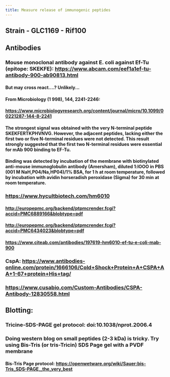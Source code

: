 ```yaml
---
title: Measure release of immunogenic peptides
---
```


## Strain - GLC1169 - Rif100

## **Antibodies**
### Mouse monoclonal antibody against E. coli against Ef-Tu (epitope: SKEKFE): https://www.abcam.com/eef1a1ef-tu-antibody-900-ab90813.html
#### But may cross react....? Unlikely...

#### From Microbiology (1 998), 144, 2241-2246:

#### https://www.microbiologyresearch.org/content/journal/micro/10.1099/00221287-144-8-2241

#### The strongest signal was obtained with the very N-terminal peptide SKEKFERTKPHVNVG. However, the adjacent peptides, lacking either the first two or five N-terminal residues were not detected. This result strongly suggested that the first two N-terminal residues were essential for mAb 900 binding to EF-Tu.

#### Binding was detected by incubation of the membrane with biotinylated anti-mouse immunoglobulin antibody (Amersham), diluted 1:lOOO in PBS (001 M NaH,P04/Na,HP04)/1% BSA, for 1 h at room temperature, followed by incubation with avidin horseradish peroxidase (Sigma) for 30 min at room temperature.

### https://www.hycultbiotech.com/hm6010
#### http://europepmc.org/backend/ptpmcrender.fcgi?accid=PMC6889166&blobtype=pdf

#### http://europepmc.org/backend/ptpmcrender.fcgi?accid=PMC6434023&blobtype=pdf

#### https://www.citeab.com/antibodies/197619-hm6010-ef-tu-e-coli-mab-900

### CspA: https://www.antibodies-online.com/protein/1666106/Cold+Shock+Protein+A+CSPA+AA+1-67+protein+His+tag/

### https://www.cusabio.com/Custom-Antibodies/CSPA-Antibody-12830558.html

## 

## **Blotting**:
### Tricine-SDS-PAGE gel protocol: doi:10.1038/nprot.2006.4

### Doing western blog on small peptides (2-3 kDa) is tricky. Try using Bis-Tris (or tris-Tricin) SDS Page gel with a PVDF membrane
#### Bis-Tris Page protocol: https://openwetware.org/wiki/Sauer:bis-Tris_SDS-PAGE,_the_very_best

#### 

